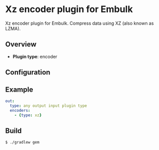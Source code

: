 # Xz encoder plugin for Embulk

Xz encoder plugin for Embulk. Compress data using XZ (also known as LZMA).

## Overview

* **Plugin type**: encoder

## Configuration

## Example

```yaml
out:
  type: any output input plugin type
  encoders:
    - {type: xz}
```


## Build

```
$ ./gradlew gem
```
